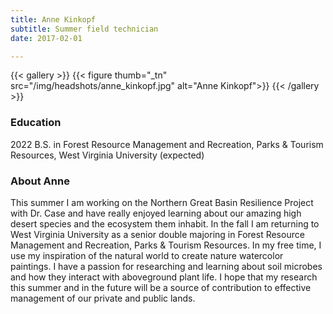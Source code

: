 ```yaml
---
title: Anne Kinkopf
subtitle: Summer field technician
date: 2017-02-01

---
```


{{< gallery >}}
  {{< figure thumb="_tn" src="/img/headshots/anne_kinkopf.jpg" alt="Anne Kinkopf">}}
{{< /gallery >}}

<!--more-->
### Education
2022 B.S. in Forest Resource Management and Recreation, Parks & Tourism Resources, West Virginia University (expected)

### About Anne
This summer I am working on the Northern Great Basin Resilience Project with Dr. Case and have really enjoyed learning about our amazing high desert species and the ecosystem them inhabit. In the fall I am returning to West Virginia University as a senior double majoring in Forest Resource Management and Recreation, Parks & Tourism Resources. In my free time, I use my inspiration of the natural world to create nature watercolor paintings. I have a passion for researching and learning about soil microbes and how they interact with aboveground plant life. I hope that my research this summer and in the future will be a source of contribution to effective management of our private and public lands.
